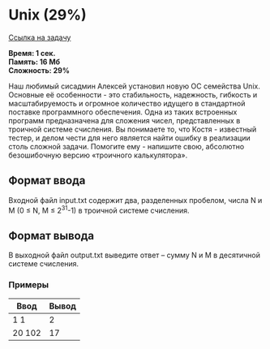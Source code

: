 <h1 class="title">Unix (29%)</h1>
<p><a href="https://acmp.ru/index.asp?main=task&id_task=941" target="_blank">Ссылка на задачу</a></p>
<p><b>Время: 1 сек.<br>Память: 16 Мб<br>Сложность: 29%</b></p>
<p>Наш любимый сисадмин Алексей установил новую ОС семейства Unix. Основные её особенности - это стабильность, надежность, гибкость и масштабируемость и огромное количество идущего в стандартной поставке программного обеспечения. Одна из таких встроенных программ предназначена для сложения чисел, представленных в троичной системе счисления. Вы понимаете то, что Костя - известный тестер, и делом чести для него является найти ошибку в реализации столь сложной задачи. Помогите ему - напишите свою, абсолютно безошибочную версию «троичного калькулятора».</p>
<h2>Формат ввода</h2>
<p>Входной файл input.txt содержит два, разделенных пробелом, числа N и M (0 ≤ N, M ≤ 2<sup>31</sup>-1) в троичной системе счисления.</p>
<h2>Формат вывода</h2>
<p>В выходной файл output.txt выведите ответ – сумму N и M в десятичной системе счисления.</p>
<h3>Примеры</h3>
<table class="sample-tests">
  <thead>
     <tr>
        <th>Ввод</th>
        <th>Вывод</th>
     </tr>
  </thead>
  <tbody>
     <tr>
        <td>1 1</td>
        <td>2</td>
     </tr>
     <tr>
         <td>20 102</td>
         <td>17</td>
     </tr>
  </tbody>
</table>